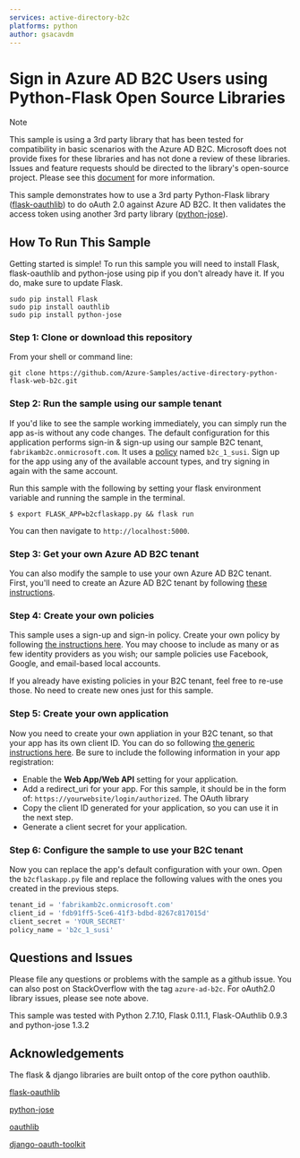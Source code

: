 ```yaml
---
services: active-directory-b2c
platforms: python
author: gsacavdm
---
```


# Sign in Azure AD B2C Users using Python-Flask Open Source Libraries

> [!NOTE]
> This sample is using a 3rd party library that has been tested for compatibility in basic scenarios with the Azure AD B2C.  Microsoft does not provide fixes for these libraries and has not done a review of these libraries.  Issues and feature requests should be directed to the library's open-source project.  Please see this [document](https://docs.microsoft.com/en-us/azure/active-directory/develop/active-directory-v2-libraries) for more information.   
> 
>

This sample demonstrates how to use a 3rd party Python-Flask library ([flask-oauthlib](https://github.com/lepture/flask-oauthlib)) to do oAuth 2.0 against Azure AD B2C.  It then validates the access token using another 3rd party library ([python-jose](https://github.com/mpdavis/python-jose)). 


## How To Run This Sample

Getting started is simple! To run this sample you will need to install Flask, flask-oauthlib and python-jose using pip if you don't already have it.  If you do, make sure to update Flask.     

```
sudo pip install Flask
sudo pip install oauthlib
sudo pip install python-jose
```

### Step 1:  Clone or download this repository

From your shell or command line:

`git clone https://github.com/Azure-Samples/active-directory-python-flask-web-b2c.git`

### Step 2: Run the sample using our sample tenant

If you'd like to see the sample working immediately, you can simply run the app as-is without any code changes. The default configuration for this application performs sign-in & sign-up using our sample B2C tenant, `fabrikamb2c.onmicrosoft.com`.  It uses a [policy](https://azure.microsoft.com/documentation/articles/active-directory-b2c-reference-policies) named `b2c_1_susi`. Sign up for the app using any of the available account types, and try signing in again with the same account.

Run this sample with the following by setting your flask environment variable and running the sample in the terminal. 

```
$ export FLASK_APP=b2cflaskapp.py && flask run
```

You can then navigate to `http://localhost:5000`.

### Step 3: Get your own Azure AD B2C tenant

You can also modify the sample to use your own Azure AD B2C tenant.  First, you'll need to create an Azure AD B2C tenant by following [these instructions](https://azure.microsoft.com/documentation/articles/active-directory-b2c-get-started).

### Step 4: Create your own policies

This sample uses a sign-up and sign-in policy.  Create your own policy by following [the instructions here](https://azure.microsoft.com/documentation/articles/active-directory-b2c-reference-policies).  You may choose to include as many or as few identity providers as you wish; our sample policies use Facebook, Google, and email-based local accounts.

If you already have existing policies in your B2C tenant, feel free to re-use those.  No need to create new ones just for this sample.

### Step 5: Create your own application

Now you need to create your own appliation in your B2C tenant, so that your app has its own client ID.  You can do so following [the generic instructions here](https://azure.microsoft.com/documentation/articles/active-directory-b2c-app-registration).  Be sure to include the following information in your app registration:

- Enable the **Web App/Web API** setting for your application.
- Add a redirect_uri for your app. For this sample, it should be in the form of: `https://yourwebsite/login/authorized`. The OAuth library 
- Copy the client ID generated for your application, so you can use it in the next step.
- Generate a client secret for your application.

### Step 6: Configure the sample to use your B2C tenant

Now you can replace the app's default configuration with your own.  Open the `b2cflaskapp.py` file and replace the following values with the ones you created in the previous steps.  

```python
tenant_id = 'fabrikamb2c.onmicrosoft.com'
client_id = 'fdb91ff5-5ce6-41f3-bdbd-8267c817015d'
client_secret = 'YOUR_SECRET'
policy_name = 'b2c_1_susi'
```
## Questions and Issues

Please file any questions or problems with the sample as a github issue.  You can also post on StackOverflow with the tag ```azure-ad-b2c```.  For oAuth2.0 library issues, please see note above. 

This sample was tested with Python 2.7.10, Flask 0.11.1, Flask-OAuthlib 0.9.3 and python-jose 1.3.2

## Acknowledgements

The flask & django libraries are built ontop of the core python oauthlib.

[flask-oauthlib](https://github.com/lepture/flask-oauthlib)

[python-jose](https://github.com/mpdavis/python-jose)

[oauthlib](https://github.com/idan/oauthlib)

[django-oauth-toolkit](https://github.com/evonove/django-oauth-toolkit)
